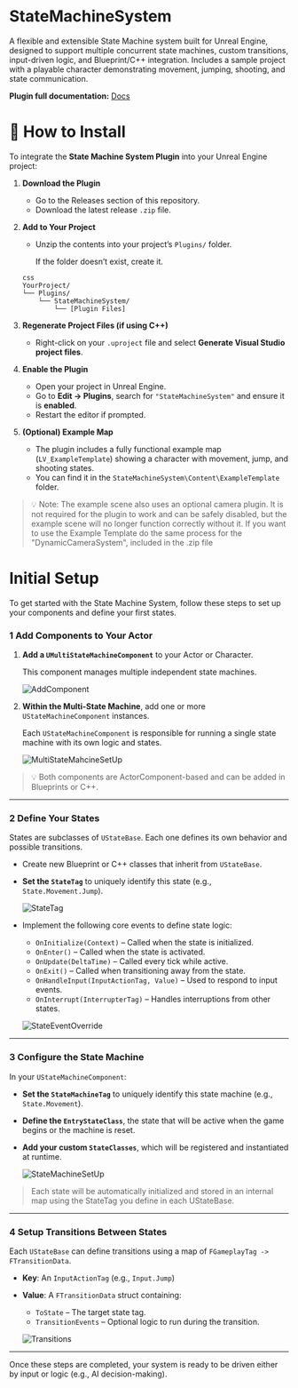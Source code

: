 # StateMachineSystem
A flexible and extensible State Machine system built for Unreal Engine, designed to support multiple concurrent state machines, custom transitions, input-driven logic, and Blueprint/C++ integration. Includes a sample project with a playable character demonstrating movement, jumping, shooting, and state communication.

**Plugin full documentation:** [Docs](https://brass-keyboard-cc2.notion.site/State-Machine-System-1f1c9702a85d8084aef8c3028f882a6e)



# 🔧 How to Install

To integrate the **State Machine System Plugin** into your Unreal Engine project:

1. **Download the Plugin**
    - Go to the Releases section of this repository.
    - Download the latest release `.zip` file.
2. **Add to Your Project**
    - Unzip the contents into your project’s `Plugins/` folder.
        
        If the folder doesn’t exist, create it.
        
    
    ```
    css
    YourProject/
    └── Plugins/
        └── StateMachineSystem/
            └── [Plugin Files]
    
    ```
    
3. **Regenerate Project Files (if using C++)**
    - Right-click on your `.uproject` file and select **Generate Visual Studio project files**.
4. **Enable the Plugin**
    - Open your project in Unreal Engine.
    - Go to **Edit → Plugins**, search for `"StateMachineSystem"` and ensure it is **enabled**.
    - Restart the editor if prompted.
5. **(Optional) Example Map**
    - The plugin includes a fully functional example map (`LV_ExampleTemplate`) showing a character with movement, jump, and shooting states.
    - You can find it in the `StateMachineSystem\Content\ExampleTemplate` folder.

> 💡 Note: The example scene also uses an optional camera plugin. It is not required for the plugin to work and can be safely disabled, but the example scene will no longer function correctly without it. If you want to use the Example Template do the same process for the "DynamicCameraSystem", included in the .zip file
>



# Initial Setup

To get started with the State Machine System, follow these steps to set up your components and define your first states.

### **1 Add Components to Your Actor**

1. **Add a `UMultiStateMachineComponent`** to your Actor or Character.
    
    This component manages multiple independent state machines.
    
    ![AddComponent](https://github.com/user-attachments/assets/b6f61863-d8e6-4b01-ac84-afe439338e18)


    
2. **Within the Multi-State Machine**, add one or more `UStateMachineComponent` instances.
    
    Each `UStateMachineComponent` is responsible for running a single state machine with its own logic and states.
    
    ![MultiStateMahcineSetUp](https://github.com/user-attachments/assets/870e3902-de7b-4bd9-88b9-599a187065e6)
    

> 💡 Both components are ActorComponent-based and can be added in Blueprints or C++.
> 

---

### **2 Define Your States**

States are subclasses of `UStateBase`. Each one defines its own behavior and possible transitions.

- Create new Blueprint or C++ classes that inherit from `UStateBase`.
- **Set the `StateTag`** to uniquely identify this state (e.g., `State.Movement.Jump`).

  ![StateTag](https://github.com/user-attachments/assets/835c453f-e301-42dd-80e9-c29a45dd3af0)

- Implement the following core events to define state logic:
    - `OnInitialize(Context)` – Called when the state is initialized.
    - `OnEnter()` – Called when the state is activated.
    - `OnUpdate(DeltaTime)` – Called every tick while active.
    - `OnExit()` – Called when transitioning away from the state.
    - `OnHandleInput(InputActionTag, Value)` – Used to respond to input events.
    - `OnInterrupt(InterrupterTag)` – Handles interruptions from other states.
    
    ![StateEventOverride](https://github.com/user-attachments/assets/96d65930-4e24-493d-bf19-0d1cd04c5fb8)

    

---

### **3 Configure the State Machine**

In your `UStateMachineComponent`:

- **Set the `StateMachineTag`** to uniquely identify this state machine (e.g., `State.Movement`).
- **Define the `EntryStateClass`**, the state that will be active when the game begins or the machine is reset.
- **Add your custom `StateClasses`**, which will be registered and instantiated at runtime.

  ![StateMachineSetUp](https://github.com/user-attachments/assets/a901ae39-a8ec-4b9d-a5b6-ae99b45a7bc8)


> Each state will be automatically initialized and stored in an internal map using the StateTag you define in each UStateBase.
> 

---

### **4 Setup Transitions Between States**

Each `UStateBase` can define transitions using a map of `FGameplayTag -> FTransitionData`.

- **Key**: An `InputActionTag` (e.g., `Input.Jump`)
- **Value**: A `FTransitionData` struct containing:
    - `ToState` – The target state tag.
    - `TransitionEvents` – Optional logic to run during the transition.

  ![Transitions](https://github.com/user-attachments/assets/4ec4ea4f-dcb9-4ee8-9da9-6409a2e89fe3)


---

Once these steps are completed, your system is ready to be driven either by input or logic (e.g., AI decision-making).
